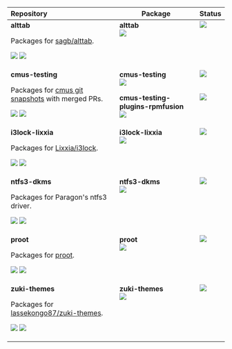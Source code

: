 <table>
<thead>
	<tr>
		<th align="left" width="50%">Repository</th>
		<th>Package</th>
		<th>Status</th>
	</tr>
</thead>
<tbody>
	<tr>
		<td align="left" valign="top">
			<b>alttab</b>
			<p>Packages for <a href="https://github.com/sagb/alttab">sagb/alttab</a>.</p>
			<p>
				<a href="https://copr.fedorainfracloud.org/coprs/pgaskin/alttab"><img src="https://img.shields.io/badge/copr-pgaskin%2Falttab-d38d5f?logo=fedora"/></a>
				<a href="https://github.com/pgaskin/rpms/actions/workflows/alttab.yml"><img src="https://github.com/pgaskin/rpms/actions/workflows/alttab.yml/badge.svg?branch=master&event=push"/></a>
			</p>
		</td>
		<td valign="top">
			<b>alttab</b><br/>
			<img src="https://img.shields.io/badge/dynamic/json?label=&query=%24.builds[0].build.package_version&url=https%3A%2F%2Fcopr.fedoraproject.org%2Fapi_2%2Fbuilds%3Fproject_id%3D44290&style=flat-square&color=eee"/>
		</td>
		<td valign="top">
			<a href="https://copr.fedorainfracloud.org/coprs/pgaskin/alttab/package/alttab/"><img src="https://copr.fedorainfracloud.org/coprs/pgaskin/alttab/package/alttab/status_image/last_build.png"/></a>
		</td>
	</tr>
	<tr>
		<td rowspan="2" align="left" valign="top">
			<b>cmus-testing</b>
			<p>Packages for <a href="https://github.com/pgaskin/cmus/tree/exp">cmus git snapshots</a> with merged PRs.</p>
			<p>
				<a href="https://copr.fedorainfracloud.org/coprs/pgaskin/cmus-testing"><img src="https://img.shields.io/badge/copr-pgaskin%2Fcmus--testing-d38d5f?logo=fedora"/></a>
				<a href="https://github.com/pgaskin/rpms/actions/workflows/cmus-testing.yml"><img src="https://github.com/pgaskin/rpms/actions/workflows/cmus-testing.yml/badge.svg?branch=master&event=push"/></a>
			</p>
		</td>
		<td valign="top">
			<b>cmus-testing</b><br/>
			<img src="https://img.shields.io/badge/dynamic/json?label=&query=%24.builds[0].build.package_version&url=https%3A%2F%2Fcopr.fedoraproject.org%2Fapi_2%2Fbuilds%3Fproject_id%3D44422&style=flat-square&color=eee&"/>
		</td>
		<td valign="top">
			<a href="https://copr.fedorainfracloud.org/coprs/pgaskin/cmus-testing/package/cmus-testing/"><img src="https://copr.fedorainfracloud.org/coprs/pgaskin/cmus-testing/package/cmus-testing/status_image/last_build.png"/></a>
		</td>
	</tr>
	<tr>
		<td valign="top">
			<b>cmus-testing-plugins-rpmfusion</b><br/>
			<img src="https://img.shields.io/badge/dynamic/json?label=&query=%24.builds[0].build.package_version&url=https%3A%2F%2Fcopr.fedoraproject.org%2Fapi_2%2Fbuilds%3Fproject_id%3D44422&style=flat-square&color=eee&"/>
		</td>
		<td valign="top">
			<a href="https://github.com/pgaskin/rpms/actions/workflows/cmus-testing.yml">
				<img src="https://github.com/pgaskin/rpms/actions/workflows/cmus-testing.yml/badge.svg?branch=master&event=push" />
			</a>
		</td>
	</tr>
	<tr>
		<td align="left" valign="top">
			<b>i3lock-lixxia</b>
			<p>Packages for <a href="https://github.com/Lixxia/i3lock">Lixxia/i3lock</a>.</p>
			<p>
				<a href="https://copr.fedorainfracloud.org/coprs/pgaskin/i3lock-lixxia"><img src="https://img.shields.io/badge/copr-pgaskin%2Fi3lock--lixxia-d38d5f?logo=fedora"/></a>
				<a href="https://github.com/pgaskin/rpms/actions/workflows/i3lock-lixxia.yml"><img src="https://github.com/pgaskin/rpms/actions/workflows/i3lock-lixxia.yml/badge.svg?branch=master&event=push"/></a>
			</p>
		</td>
		<td valign="top">
			<b>i3lock-lixxia</b><br/>
			<img src="https://img.shields.io/badge/dynamic/json?label=&query=%24.builds[0].build.package_version&url=https%3A%2F%2Fcopr.fedoraproject.org%2Fapi_2%2Fbuilds%3Fproject_id%3D44292&style=flat-square&color=eee&"/>
		</td>
		<td valign="top">
			<a href="https://copr.fedorainfracloud.org/coprs/pgaskin/i3lock-lixxia/package/i3lock-lixxia/"><img src="https://copr.fedorainfracloud.org/coprs/pgaskin/i3lock-lixxia/package/i3lock-lixxia/status_image/last_build.png"/></a>
		</td>
	</tr>
	<tr>
		<td align="left" valign="top">
			<b>ntfs3-dkms</b>
			<p>Packages for Paragon's ntfs3 driver.</p>
			<p>
				<a href="https://copr.fedorainfracloud.org/coprs/pgaskin/ntfs3-dkms"><img src="https://img.shields.io/badge/copr-pgaskin%2Fntfs3--dkms-d38d5f?logo=fedora"/></a>
				<a href="https://github.com/pgaskin/rpms/actions/workflows/ntfs3-dkms.yml"><img src="https://github.com/pgaskin/rpms/actions/workflows/ntfs3-dkms.yml/badge.svg?branch=master&event=push"/></a>
			</p>
		</td>
		<td valign="top">
			<b>ntfs3-dkms</b><br/>
			<img src="https://img.shields.io/badge/dynamic/json?label=&query=%24.builds[0].build.package_version&url=https%3A%2F%2Fcopr.fedoraproject.org%2Fapi_2%2Fbuilds%3Fproject_id%3D44353&style=flat-square&color=eee&"/>
		</td>
		<td valign="top">
			<a href="https://copr.fedorainfracloud.org/coprs/pgaskin/ntfs3-dkms/package/ntfs3-dkms/"><img src="https://copr.fedorainfracloud.org/coprs/pgaskin/ntfs3-dkms/package/ntfs3-dkms/status_image/last_build.png"/></a>
		</td>
	</tr>
	<tr>
		<td align="left" valign="top">
			<b>proot</b>
			<p>Packages for <a href="https://github.com/proot/proot">proot</a>.</p>
			<p>
				<a href="https://copr.fedorainfracloud.org/coprs/pgaskin/proot"><img src="https://img.shields.io/badge/copr-pgaskin%2Fproot-d38d5f?logo=fedora"/></a>
				<a href="https://github.com/pgaskin/rpms/actions/workflows/proot.yml"><img src="https://github.com/pgaskin/rpms/actions/workflows/proot.yml/badge.svg?branch=master&event=push"/></a>
			</p>
		</td>
		<td valign="top">
			<b>proot</b><br/>
			<img src="https://img.shields.io/badge/dynamic/json?label=&query=%24.builds[0].build.package_version&url=https%3A%2F%2Fcopr.fedoraproject.org%2Fapi_2%2Fbuilds%3Fproject_id%3D44356&style=flat-square&color=eee&"/>
		</td>
		<td valign="top">
			<a href="https://copr.fedorainfracloud.org/coprs/pgaskin/proot/package/proot/"><img src="https://copr.fedorainfracloud.org/coprs/pgaskin/proot/package/proot/status_image/last_build.png"/></a>
		</td>
	</tr>
	<tr>
		<td align="left" valign="top">
			<b>zuki-themes</b>
			<p>Packages for <a href="https://github.com/lassekongo87/zuki-themes">lassekongo87/zuki-themes</a>.</p>
			<p>
				<a href="https://copr.fedorainfracloud.org/coprs/pgaskin/zuki-themes"><img src="https://img.shields.io/badge/copr-pgaskin%2Fzuki--themes-d38d5f?logo=fedora"/></a>
				<a href="https://github.com/pgaskin/rpms/actions/workflows/zuki-themes.yml"><img src="https://github.com/pgaskin/rpms/actions/workflows/zuki-themes.yml/badge.svg?branch=master&event=push"/></a>
			</p>
		</td>
		<td valign="top">
			<b>zuki-themes</b><br/>
			<img src="https://img.shields.io/badge/dynamic/json?label=&query=%24.builds[0].build.package_version&url=https%3A%2F%2Fcopr.fedoraproject.org%2Fapi_2%2Fbuilds%3Fproject_id%3D44316&style=flat-square&color=eee&"/>
		</td>
		<td valign="top">
			<a href="https://copr.fedorainfracloud.org/coprs/pgaskin/zuki-themes/package/zuki-themes/"><img src="https://copr.fedorainfracloud.org/coprs/pgaskin/zuki-themes/package/zuki-themes/status_image/last_build.png"/></a>
		</td>
	</tr>
</tbody>
</table>
